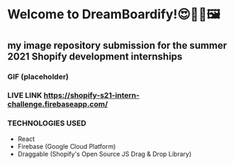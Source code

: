 # Welcome to DreamBoardify!😍💭✨🖼 
## my image repository submission for the summer 2021 Shopify development internships

### GIF (placeholder)

### LIVE LINK https://shopify-s21-intern-challenge.firebaseapp.com/

### TECHNOLOGIES USED
- React
- Firebase (Google Cloud Platform)
- Draggable (Shopify's Open Source JS Drag & Drop Library)

